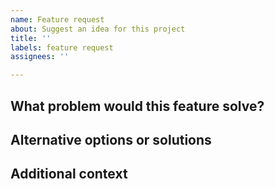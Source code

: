 ```yaml
---
name: Feature request
about: Suggest an idea for this project
title: ''
labels: feature request
assignees: ''

---
```


## What problem would this feature solve?
<!-- Please describe the problem this feature would solve and the requirements you have -->


## Alternative options or solutions
<!-- Please describe any alternatives you have considered -->


## Additional context
<!--
Please add any other context or screenshots about the feature request here. This could include
 the source of the inspiration for the feature (such as a different service) or examples of how
 the feature might work.
-->


